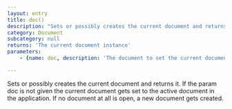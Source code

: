 ```yaml
---
layout: entry
title: doc()
description: "Sets or possibly creates the current document and returns it.\nIf the param doc is not given the current document gets set to the active document\nin the application. If no document at all is open, a new document gets created."
category: Document
subcategory: null
returns: 'The current document instance'
parameters:
    - {name: doc, description: 'The document to set the current document to'}

---
```

Sets or possibly creates the current document and returns it.
If the param doc is not given the current document gets set to the active document
in the application. If no document at all is open, a new document gets created.